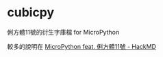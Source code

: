 # cubicpy

俐方體11號的衍生字庫檔 for MicroPython

較多的說明在 [MicroPython feat. 俐方體11號 - HackMD](https://hackmd.io/@PaoyungChang/mpy_cubic11)
